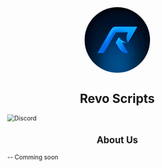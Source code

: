 <div align="center">
    <kbd><img style="border-radius:360px" height="150px" src="img/RevoScripts.png"></kbd>
    <h1><b>Revo Scripts</b></h1>
</div>

![Discord](https://img.shields.io/discord/853758617051594792?color=%233483eb&label=Discord&logo=%233483eb&logoColor=%233483eb)

<div>
    <h2 align="center"><b>About Us</b></h2>
    <p>
    -- Comming soon
    </p>
</div>
